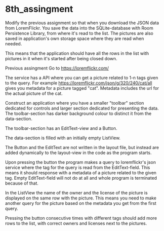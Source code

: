 # 8th_assingment

Modify the previous assignment so that when you download the JSON data from LoremFlickr. 
You save the data into the SQLite-database with Room Persistence Library, from where it's read to the list. 
The pictures are also saved in application's own storage space where they are read when needed.

This means that the application should have all the rows in the list with pictures in it when it's started after 
being closed down.


Previous assingment
Go to https://loremflickr.com/

The service has a API where you can get a picture related to 1-n tags given to the query. 
For example https://loremflickr.com/json/g/320/240/cat/all gives you metadata for a picture tagged "cat". 
Metadata includes the url for the actual picture of the cat.

Construct an application where you have a smaller "toolbar" section dedicated for controls and larger section 
dedicated for presenting the data. The toolbar-section has darker background colour to distinct it from the data-section.

The toolbar-section has an EditText-view and a Button.

The data-section is filled with an initially empty ListView.

The Button and the EditText are not written in the layout file, but instead are added dynamically to the layout-view 
in the code as the program starts.

Upon pressing the button the program makes a query to loremflickr's json service where the tag for the query is read 
from the EditText-field. This means it should response with a metadata of a picture related to the given tag. Empty 
EditText-field will not do at all and whole program is terminated because of that.

In the ListView the name of the owner and the license of the picture is displayed on the same row with the picture. 
This means you need to make another query for the picture based on the metadata you get from the first query.

Pressing the button consecutive times with different tags should add more rows to the list, with correct owners and 
licenses next to the pictures.
